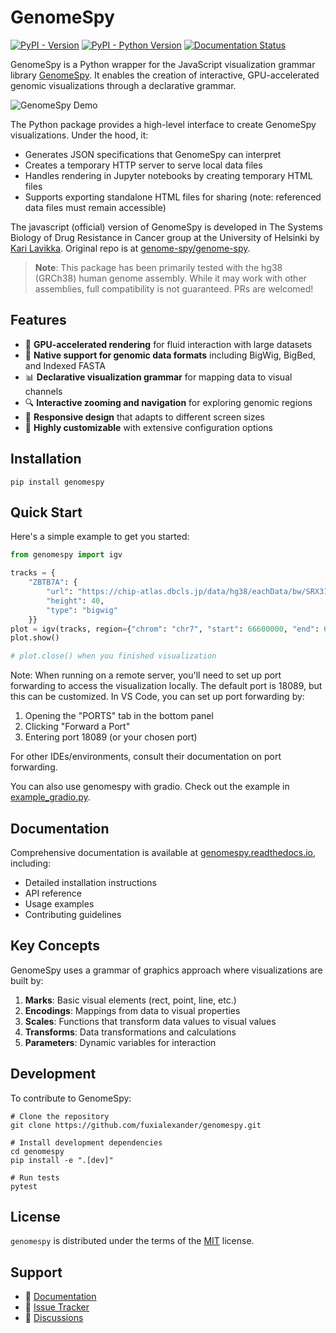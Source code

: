 # GenomeSpy

[![PyPI - Version](https://img.shields.io/pypi/v/genomespy.svg)](https://pypi.org/project/genomespy)
[![PyPI - Python Version](https://img.shields.io/pypi/pyversions/genomespy.svg)](https://pypi.org/project/genomespy)
[![Documentation Status](https://readthedocs.org/projects/genomespy/badge/?version=latest)](https://genomespy.readthedocs.io/en/latest/?badge=latest)

GenomeSpy is a Python wrapper for the JavaScript visualization grammar library [GenomeSpy](https://genomespy.app). It enables the creation of interactive, GPU-accelerated genomic visualizations through a declarative grammar.

![GenomeSpy Demo](static/demo.png)

The Python package provides a high-level interface to create GenomeSpy visualizations. Under the hood, it:

- Generates JSON specifications that GenomeSpy can interpret
- Creates a temporary HTTP server to serve local data files
- Handles rendering in Jupyter notebooks by creating temporary HTML files
- Supports exporting standalone HTML files for sharing (note: referenced data files must remain accessible)

The javascript (official) version of GenomeSpy is developed in The Systems Biology of Drug Resistance in Cancer group at the University of Helsinki by [Kari Lavikka](https://github.com/tuner). Original repo is at [genome-spy/genome-spy](https://github.com/genome-spy/genome-spy). 

> **Note**: This package has been primarily tested with the hg38 (GRCh38) human genome assembly. While it may work with other assemblies, full compatibility is not guaranteed. PRs are welcomed!

## Features

- 🚀 **GPU-accelerated rendering** for fluid interaction with large datasets
- 🧬 **Native support for genomic data formats** including BigWig, BigBed, and Indexed FASTA
- 📊 **Declarative visualization grammar** for mapping data to visual channels
- 🔍 **Interactive zooming and navigation** for exploring genomic regions
- 📱 **Responsive design** that adapts to different screen sizes
- 🔧 **Highly customizable** with extensive configuration options

## Installation

```console
pip install genomespy
```

## Quick Start

Here's a simple example to get you started:

```python
from genomespy import igv

tracks = {
    "ZBTB7A": {
        "url": "https://chip-atlas.dbcls.jp/data/hg38/eachData/bw/SRX3161009.bw",
        "height": 40,
        "type": "bigwig"
    }}
plot = igv(tracks, region={"chrom": "chr7", "start": 66600000, "end": 66800000}, server_port=18089)
plot.show()

# plot.close() when you finished visualization
```

Note: When running on a remote server, you'll need to set up port forwarding to access the visualization locally. The default port is 18089, but this can be customized. In VS Code, you can set up port forwarding by:

1. Opening the "PORTS" tab in the bottom panel
2. Clicking "Forward a Port" 
3. Entering port 18089 (or your chosen port)

For other IDEs/environments, consult their documentation on port forwarding.

You can also use genomespy with gradio. Check out the example in [example_gradio.py](example_gradio.py).

## Documentation

Comprehensive documentation is available at [genomespy.readthedocs.io](https://genomespy.readthedocs.io/), including:

- Detailed installation instructions
- API reference
- Usage examples
- Contributing guidelines

## Key Concepts

GenomeSpy uses a grammar of graphics approach where visualizations are built by:

1. **Marks**: Basic visual elements (rect, point, line, etc.)
2. **Encodings**: Mappings from data to visual properties
3. **Scales**: Functions that transform data values to visual values
4. **Transforms**: Data transformations and calculations
5. **Parameters**: Dynamic variables for interaction

## Development

To contribute to GenomeSpy:

```console
# Clone the repository
git clone https://github.com/fuxialexander/genomespy.git

# Install development dependencies
cd genomespy
pip install -e ".[dev]"

# Run tests
pytest
```

## License

`genomespy` is distributed under the terms of the [MIT](https://spdx.org/licenses/MIT.html) license.


## Support

- 📖 [Documentation](https://genomespy.readthedocs.io/)
- 🐛 [Issue Tracker](https://github.com/fuxialexander/genomespy/issues)
- 💬 [Discussions](https://github.com/fuxialexander/genomespy/discussions)
